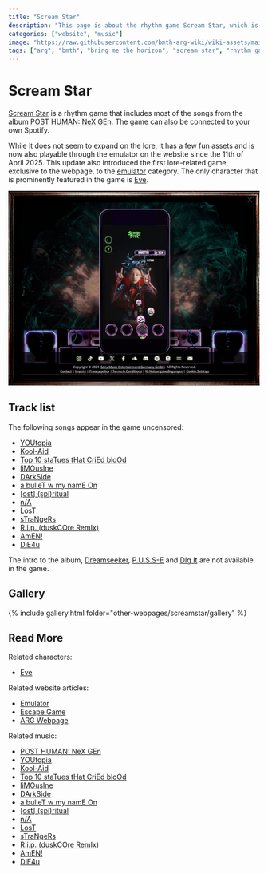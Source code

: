```yaml
---
title: "Scream Star"
description: "This page is about the rhythm game Scream Star, which is a game released to promote Nex Gen."
categories: ["website", "music"]
image: "https://raw.githubusercontent.com/bmth-arg-wiki/wiki-assets/main/webpage/emulator/screamstar-300x300.png"
tags: ["arg", "bmth", "bring me the horizon", "scream star", "rhythm game"]
---
```


# Scream Star

[Scream Star](https://www.scream-star.com/) is a rhythm game that includes most of the songs from the 
album [POST HUMAN: NeX GEn](../music/ph-nex-gen). The game can also be connected to your own Spotify.

While it does not seem to expand on the lore, it has a few fun assets and is now also playable through the 
emulator on the website since the 11th of April 2025. This update also introduced the first lore-related game, exclusive 
to the webpage, to the [emulator](emulator) category. The only character that is prominently featured in the 
game is [Eve](../characters/eve).

![Scream Star gameplay screenshot](https://raw.githubusercontent.com/bmth-arg-wiki/wiki-assets/main/other-webpages/screamstar/gameplay.png)

## Track list

The following songs appear in the game uncensored:

- [YOUtopia](../music/song-youtopia) 
- [Kool-Aid](../music/song-koolaid)
- [Top 10 staTues tHat CriEd bloOd](../music/song-top10)
- [liMOusIne](../music/song-limousine)
- [DArkSide](../music/song-darkside)
- [a bulleT w my namE On](../music/song-abwmno)
- [[ost] (spi)ritual](../music/song-spiritual)
- [n/A](../music/song-na)
- [LosT](../music/song-lost)
- [sTraNgeRs](../music/song-strangers)
- [R.i.p. (duskCOre RemIx)](../music/song-rip)
- [AmEN!](../music/song-amen)
- [DiE4u](../music/song-die4u)

The intro to the album, [Dreamseeker](../music/song-dreamseeker), [P.U.S.S-E](../music/song-pusse) and 
[DIg It](../music/song-digit) are not available in the game. 

## Gallery

{% include gallery.html folder="other-webpages/screamstar/gallery" %}

## Read More

Related characters:

- [Eve](../characters/eve)

Related website articles:

- [Emulator](emulator)
- [Escape Game](emulator-escape)
- [ARG Webpage](website)

Related music:

- [POST HUMAN: NeX GEn](../music/ph-nex-gen)
- [YOUtopia](../music/song-youtopia)
- [Kool-Aid](../music/song-koolaid)
- [Top 10 staTues tHat CriEd bloOd](../music/song-top10)
- [liMOusIne](../music/song-limousine)
- [DArkSide](../music/song-darkside)
- [a bulleT w my namE On](../music/song-abwmno)
- [[ost] (spi)ritual](../music/song-spiritual)
- [n/A](../music/song-na)
- [LosT](../music/song-lost)
- [sTraNgeRs](../music/song-strangers)
- [R.i.p. (duskCOre RemIx)](../music/song-rip)
- [AmEN!](../music/song-amen)
- [DiE4u](../music/song-die4u)
